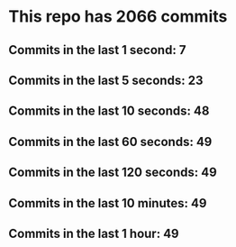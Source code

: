 # This repo has 2066 commits

## Commits in the last 1 second: 7
## Commits in the last 5 seconds: 23
## Commits in the last 10 seconds: 48
## Commits in the last 60 seconds: 49
## Commits in the last 120 seconds: 49
## Commits in the last 10 minutes: 49
## Commits in the last 1 hour: 49
